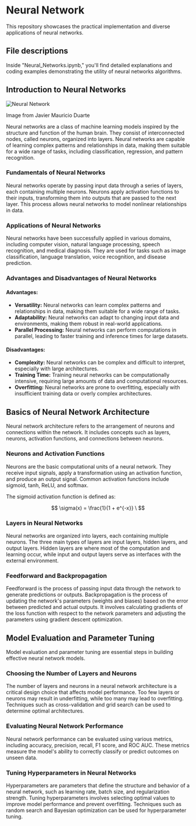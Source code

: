 # Neural Network

This repository showcases the practical implementation and diverse applications of neural networks.

## File descriptions
Inside "Neural_Networks.ipynb," you'll find detailed explanations and coding examples demonstrating the utility of neural networks algorithms.

## Introduction to Neural Networks

![Neural Network](https://www.researchgate.net/publication/324643720/figure/fig1/AS:617327632584704@1524193785650/A-cartoon-of-a-deep-fully-connected-neural-network-illustrating-the-description.png)

Image from Javier Mauricio Duarte

Neural networks are a class of machine learning models inspired by the structure and function of the human brain. They consist of interconnected nodes, called neurons, organized into layers. Neural networks are capable of learning complex patterns and relationships in data, making them suitable for a wide range of tasks, including classification, regression, and pattern recognition.

### Fundamentals of Neural Networks

Neural networks operate by passing input data through a series of layers, each containing multiple neurons. Neurons apply activation functions to their inputs, transforming them into outputs that are passed to the next layer. This process allows neural networks to model nonlinear relationships in data.

### Applications of Neural Networks

Neural networks have been successfully applied in various domains, including computer vision, natural language processing, speech recognition, and medical diagnosis. They are used for tasks such as image classification, language translation, voice recognition, and disease prediction.

### Advantages and Disadvantages of Neural Networks

#### Advantages:
- **Versatility:** Neural networks can learn complex patterns and relationships in data, making them suitable for a wide range of tasks.
- **Adaptability:** Neural networks can adapt to changing input data and environments, making them robust in real-world applications.
- **Parallel Processing:** Neural networks can perform computations in parallel, leading to faster training and inference times for large datasets.

#### Disadvantages:
- **Complexity:** Neural networks can be complex and difficult to interpret, especially with large architectures.
- **Training Time:** Training neural networks can be computationally intensive, requiring large amounts of data and computational resources.
- **Overfitting:** Neural networks are prone to overfitting, especially with insufficient training data or overly complex architectures.

## Basics of Neural Network Architecture

Neural network architecture refers to the arrangement of neurons and connections within the network. It includes concepts such as layers, neurons, activation functions, and connections between neurons.

### Neurons and Activation Functions

Neurons are the basic computational units of a neural network. They receive input signals, apply a transformation using an activation function, and produce an output signal. Common activation functions include sigmoid, tanh, ReLU, and softmax.

The sigmoid activation function is defined as:

$$
\sigma(x) = \frac{1}{1 + e^{-x}} \
$$

### Layers in Neural Networks

Neural networks are organized into layers, each containing multiple neurons. The three main types of layers are input layers, hidden layers, and output layers. Hidden layers are where most of the computation and learning occur, while input and output layers serve as interfaces with the external environment.

### Feedforward and Backpropagation

Feedforward is the process of passing input data through the network to generate predictions or outputs. Backpropagation is the process of updating the network's parameters (weights and biases) based on the error between predicted and actual outputs. It involves calculating gradients of the loss function with respect to the network parameters and adjusting the parameters using gradient descent optimization.

## Model Evaluation and Parameter Tuning

Model evaluation and parameter tuning are essential steps in building effective neural network models.

### Choosing the Number of Layers and Neurons

The number of layers and neurons in a neural network architecture is a critical design choice that affects model performance. Too few layers or neurons may result in underfitting, while too many may lead to overfitting. Techniques such as cross-validation and grid search can be used to determine optimal architectures.

### Evaluating Neural Network Performance

Neural network performance can be evaluated using various metrics, including accuracy, precision, recall, F1 score, and ROC AUC. These metrics measure the model's ability to correctly classify or predict outcomes on unseen data.

### Tuning Hyperparameters in Neural Networks

Hyperparameters are parameters that define the structure and behavior of a neural network, such as learning rate, batch size, and regularization strength. Tuning hyperparameters involves selecting optimal values to improve model performance and prevent overfitting. Techniques such as random search and Bayesian optimization can be used for hyperparameter tuning.
